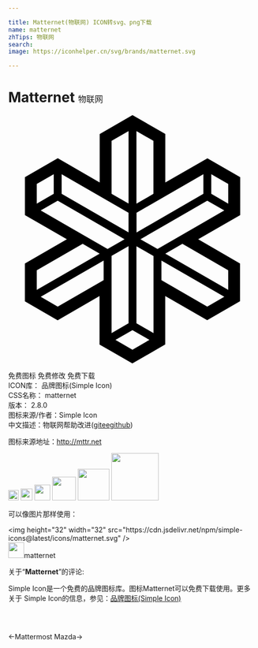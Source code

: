 ```yaml
---

title: Matternet(物联网) ICON转svg、png下载
name: matternet
zhTips: 物联网
search: 
image: https://iconhelper.cn/svg/brands/matternet.svg

---
```


# Matternet  <small style="font-size: 60%;font-weight: 100">物联网</small>

<div id="svg" class="svg-wrap">
<svg role="img" viewBox="0 0 24 24" xmlns="http://www.w3.org/2000/svg"><title>Matternet icon</title><path d="M19.229 4.18l-4.066 2.327V1.826L11.993 0 8.827 1.83v4.677L4.78 4.17 1.606 6v3.664L5.657 12l-4.054 2.343V18l3.165 1.831 4.044-2.338v4.681L11.983 24l3.174-1.831v-4.676l4.052 2.327 3.173-1.829v-3.646L18.339 12l4.058-2.336V6l-3.164-1.82h-.004zm.373 3.429V5.715l1.639.942v1.905l-1.636-.953h-.003zm1.638 9.286l-6.075-3.504 1.65-.945L21.239 15v1.896l.001-.001zm-6.827-3.95L12.763 12l6.452-3.726 1.641.944-6.446 3.727h.003zM3.134 9.219l1.641-.944L11.228 12l-1.639.945-6.455-3.726zm5.69 4.17l-6.075 3.508V15l4.435-2.555 1.641.945v-.001zM2.749 8.564V6.66l1.64-.945v1.898l-1.64.951zm9.627 0V1.55l1.641.937V7.61l-1.641.953v.001zm-2.402-.96V2.493l1.64-.944v7.004l-1.64-.949zm8.866-1.889v1.898l-6.456 3.734V9.442l6.456-3.727zm-7.228 3.724v1.897L5.153 7.609V5.715l6.46 3.721-.001.003zm-2.403 6.513l-4.435 2.555-1.64-.944 6.074-3.508v1.897zm.765-2.343l1.64-.945v7.453l-1.64.959v-7.467zm3.656 8.115l-1.639.954-1.64-.951 1.64-.946 1.639.946v-.003zm.394-.657l-1.648-.95v-7.441l1.648.944v7.458-.011zm6.831-3.504l-1.641.944-4.425-2.555v-1.897l6.075 3.508h-.009z"/></svg>
</div>
<detail full-name='matternet'></detail>

<div class="detail-page">
<p>
<span><span class="badge-success badge">免费图标</span> <span class="badge-success badge">免费修改</span>  <span class="badge-success badge">免费下载</span> </span>
<br/>
<span>
ICON库：
<span class="badge-secondary badge">品牌图标(Simple Icon)</span> 
</span>
<br/>
<span>
CSS名称：
<span class="badge-secondary badge">matternet</span> 
</span>

<br/>
<span>
版本：
<span class="badge-secondary badge">2.8.0</span> 
</span>
<br/>
<span>图标来源/作者：<span class="badge-light badge">Simple Icon</span></span> 
<br/>
<span class="zh-detail">中文描述：<span class="badge-primary badge">物联网</span><span class="help-link"><span>帮助改进</span>(<a href="https://gitee.com/liuwave/icon-helper/edit/master/json/brands/matternet.json" target="_blank" rel="noopener noreferrer">gitee</a><a href="https://github.com/liuwave/icon-helper/edit/master/json/brands/matternet.json" target="_blank" rel="noopener noreferrer">github</a></span>)</span><br/>
</p>
</div><div class="description description alert alert-light"><p>图标来源地址：<a href="http://mttr.net" target="_blank" rel="noopener noreferrer">http://mttr.net</a></p></div>
<div class="alert alert-dark">
<img height="21" width="21" src="https://cdn.jsdelivr.net/npm/simple-icons@latest/icons/matternet.svg" />
<img height="24" width="24" src="https://cdn.jsdelivr.net/npm/simple-icons@latest/icons/matternet.svg" />
<img height="32" width="32" src="https://cdn.jsdelivr.net/npm/simple-icons@latest/icons/matternet.svg" />
<img height="48" width="48" src="https://cdn.jsdelivr.net/npm/simple-icons@latest/icons/matternet.svg" />
<img height="64" width="64" src="https://cdn.jsdelivr.net/npm/simple-icons@latest/icons/matternet.svg" />
<img height="96" width="96" src="https://cdn.jsdelivr.net/npm/simple-icons@latest/icons/matternet.svg" />

</div>
<div>
  <p>可以像图片那样使用：    
  </p>
  <div class="alert alert-primary" style="font-size: 14px">
    &lt;img height="32" width="32" src="https://cdn.jsdelivr.net/npm/simple-icons@latest/icons/matternet.svg" /&gt;
    <copy-btn content='<img height="32" width="32" src="https://cdn.jsdelivr.net/npm/simple-icons@latest/icons/matternet.svg" />'></copy-btn>
  </div>
  <div class="alert alert-secondary">
    <img height="32" width="32" src="https://cdn.jsdelivr.net/npm/simple-icons@latest/icons/matternet.svg" />matternet
    <copy-btn content="matternet" btn-title="复制图标名称"></copy-btn>
  </div>
</div>
<div class="icon-detail__container">
<p>关于“<b>Matternet</b>”的评论:</p>
</div>
<Vssue title="关于“Matternet”的评论" />
<div><p>Simple Icon是一个免费的品牌图标库。图标Matternet可以免费下载使用。更多关于  Simple Icon的信息，参见：<a target="_blank" href="https://iconhelper.cn/brands.html">品牌图标(Simple Icon)</a>
</p></div>


<div style="padding:2rem 0 " class="page-nav"><p class="inner"><span class="prev">←<router-link to="/icon/mattermost.html">Mattermost</router-link></span> <span class="next"><router-link to="/icon/mazda.html">Mazda</router-link>→</span></p></div>

